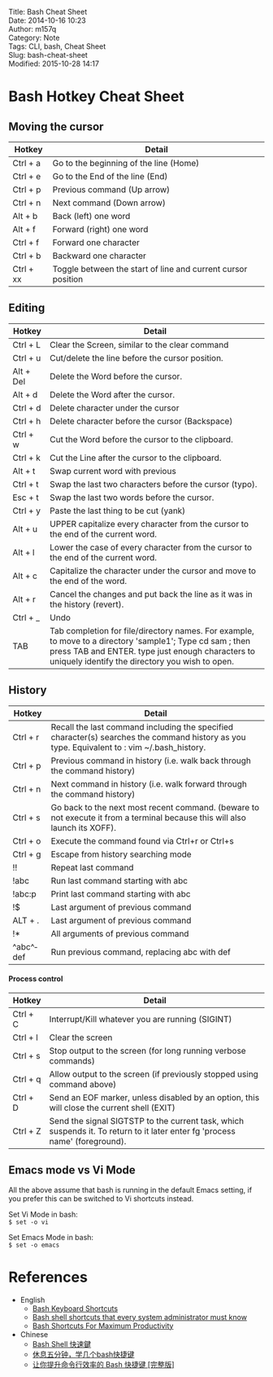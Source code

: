 Title: Bash Cheat Sheet  
Date: 2014-10-16 10:23  
Author: m157q  
Category: Note  
Tags: CLI, bash, Cheat Sheet  
Slug: bash-cheat-sheet  
Modified: 2015-10-28 14:17  
  
  
# Bash Hotkey Cheat Sheet  
  
<!--more-->  
  
## Moving the cursor  
  
|Hotkey    | Detail|  
|----------|-------|  
|Ctrl + a  | Go to the beginning of the line (Home)|  
|Ctrl + e  | Go to the End of the line (End)|  
|Ctrl + p  | Previous command (Up arrow)|  
|Ctrl + n  | Next command (Down arrow)|  
| Alt + b  | Back (left) one word|  
| Alt + f  | Forward (right) one word|  
|Ctrl + f  | Forward one character|  
|Ctrl + b  | Backward one character|  
|Ctrl + xx | Toggle between the start of line and current cursor position|  
  
## Editing  
  
|Hotkey    | Detail|  
|----------|-------|  
|Ctrl + L  | Clear the Screen, similar to the clear command|  
|Ctrl + u  | Cut/delete the line before the cursor position.|  
| Alt + Del| Delete the Word before the cursor.|  
| Alt + d  | Delete the Word after the cursor.|  
|Ctrl + d  | Delete character under the cursor|  
|Ctrl + h  | Delete character before the cursor (Backspace)|  
|Ctrl + w  | Cut the Word before the cursor to the clipboard.|  
|Ctrl + k  | Cut the Line after the cursor to the clipboard.|  
| Alt + t  | Swap current word with previous|  
|Ctrl + t  | Swap the last two characters before the cursor (typo).|  
|Esc  + t  | Swap the last two words before the cursor.|  
|Ctrl + y  | Paste the last thing to be cut (yank)|  
| Alt + u  | UPPER capitalize every character from the cursor to the end of the current word.|  
| Alt + l  | Lower the case of every character from the cursor to the end of the current word.|  
| Alt + c  | Capitalize the character under the cursor and move to the end of the word.|  
| Alt + r  | Cancel the changes and put back the line as it was in the history (revert).|  
|Ctrl + _  | Undo|  
|TAB       | Tab completion for file/directory names.  For example, to move to a directory            'sample1'; Type cd sam ; then press TAB and ENTER.  type just enough characters to uniquely identify  the directory you wish to open.|  
  
## History  
  
|Hotkey    | Detail|  
|----------|-------|  
|  Ctrl + r| Recall the last command including the specified character(s) searches the command history as you type. Equivalent to : vim ~/.bash_history. |  
|  Ctrl + p| Previous command in history (i.e. walk back through the command history)|  
|  Ctrl + n| Next command in history (i.e. walk forward through the command history)|  
|  Ctrl + s| Go back to the next most recent command. (beware to not execute it from a terminal because this will also launch its XOFF).|  
|  Ctrl + o| Execute the command found via Ctrl+r or Ctrl+s|  
|  Ctrl + g| Escape from history searching mode|  
|        !!| Repeat last command|  
|      !abc| Run last command starting with abc|  
|    !abc:p| Print last command starting with abc|  
|        !$| Last argument of previous command|  
|   ALT + .| Last argument of previous command|  
|        !*| All arguments of previous command|  
|^abc­^­def| Run previous command, replacing abc with def|  
  
#### Process control  
  
|Hotkey    | Detail|  
|----------|-------|  
| Ctrl + C | Interrupt/Kill whatever you are running (SIGINT)|  
| Ctrl + l | Clear the screen|  
| Ctrl + s | Stop output to the screen (for long running verbose commands)|  
| Ctrl + q | Allow output to the screen (if previously stopped using command above)|  
| Ctrl + D | Send an EOF marker, unless disabled by an option, this will close the current shell (EXIT)|  
| Ctrl + Z | Send the signal SIGTSTP to the current task, which suspends it. To return to it later enter fg 'process name' (foreground).|  
  
## Emacs mode vs Vi Mode  
  
All the above assume that bash is running in the default Emacs setting, if you prefer this can be switched to Vi shortcuts instead.  
  
Set Vi Mode in bash:  
`$ set -o vi`  
  
Set Emacs Mode in bash:  
`$ set -o emacs`  
  
# References  
  
+ English  
	+ [Bash Keyboard Shortcuts](http://ss64.com/bash/syntax-keyboard.html)  
	+ [Bash shell shortcuts that every system administrator must know](http://www.slashroot.in/bash-shell-shortcuts-every-system-administrator-must-know)  
	+ [Bash Shortcuts For Maximum Productivity](http://www.skorks.com/2009/09/bash-shortcuts-for-maximum-productivity/)  
+ Chinese  
	+ [Bash Shell 快速鍵](http://blog.longwin.com.tw/2006/09/bash_hot_key_2006/)  
	+ [休息五分钟，学几个bash快捷键](http://roclinux.cn/?p=864)  
	+ [让你提升命令行效率的 Bash 快捷键 \[完整版\]](https://linuxtoy.org/archives/bash-shortcuts.html)  
